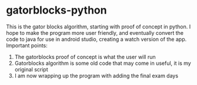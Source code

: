 # gatorblocks-python
This is the gator blocks algorithm, starting with proof of concept in python. I hope to make the program more user friendly, and eventually convert the code to java for use in android studio, creating a watch version of the app.
Important points:
1. The gatorblocks proof of concept is what the user will run
2. Gatorblocks algorithm is some old code that may come in useful, it is my original script
3. I am now wrapping up the program with adding the final exam days
